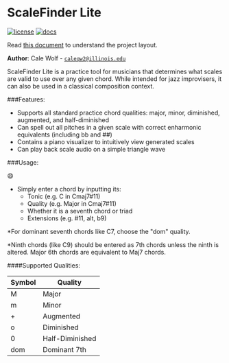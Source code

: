 # ScaleFinder Lite

[![license](https://img.shields.io/badge/license-MIT-green)](LICENSE)
[![docs](https://img.shields.io/badge/docs-no-red)](docs/README.md)

Read [this document](https://cliutils.gitlab.io/modern-cmake/chapters/basics/structure.html) to understand the project
layout.

**Author**: Cale Wolf - [`caleqw2@illinois.edu`](mailto:caleqw2@illinois.edu)

ScaleFinder Lite is a practice tool for musicians that determines what scales are valid to use over any given chord. While intended for
jazz improvisers, it can also be used in a classical composition context.

###Features:

- Supports all standard practice chord qualities: major, minor, diminished, augmented, and half-diminished
- Can spell out all pitches in a given scale with correct enharmonic equivalents (including bb and ##)
- Contains a piano visualizer to intuitively view generated scales
- Can play back scale audio on a simple triangle wave

###Usage:

:smile:

- Simply enter a chord by inputting its:
    - Tonic (e.g. C in Cmaj7#11)
    - Quality (e.g. Major in Cmaj7#11)
    - Whether it is a seventh chord or triad
    - Extensions (e.g. #11, alt, b9)
    
*For dominant seventh chords like C7, choose the "dom" quality.

*Ninth chords (like C9) should be entered as 7th chords unless the ninth is altered. Major 6th chords are equivalent
to Maj7 chords.

####Supported Qualities:

Symbol | Quality
------------ | -------------
M | Major
m | Minor
+ | Augmented
o | Diminished
0 | Half-Diminished
dom | Dominant 7th

